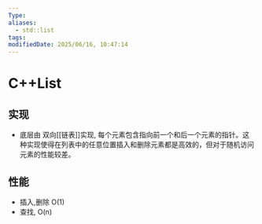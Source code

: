 ```yaml
---
Type: 
aliases:
  - std::list
tags: 
modifiedDate: 2025/06/16, 10:47:14
---
```


# C++List

## 实现

- 底层由 双向[[链表]]实现, 每个元素包含指向前一个和后一个元素的指针。这种实现使得在列表中的任意位置插入和删除元素都是高效的，但对于随机访问元素的性能较差。

## 性能

- 插入,删除 O(1)
- 查找, O(n)
